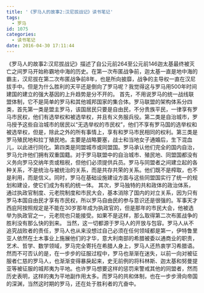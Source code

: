 ```yaml
---
title: '《罗马人的故事2:汉尼拔战记》读书笔记'
tags:
  - 罗马
id: 1075
categories:
  - 读书笔记
date: 2016-04-30 17:11:44
---
```


《罗马人的故事2:汉尼拔战记》描述了自公元前264至公元前146迦太基最终被灭亡之间罗马开始称霸地中海的历史。在第一次布匿战争前，迦太基一直是地中海的霸主，汉尼拔在第二次布匿战争前8年，也是所向披靡，战争的主导权一直在汉尼拔手中。但是为什么胜利的天平还是倒向了罗马呢？我觉得这与罗马用500年时间建国的建立的强大基因的上升趋势是分不开的。
首先，不用说罗马的统一战线联盟体制，它不是简单的罗马和其他城邦国家的集合体。罗马联盟的架构体系分四类，首先第一类是盟主罗马，该国居民只要是自由民，不分贵族平民，一律享有罗马市民权，他们有选举权和被选举权，并且有义务服兵役。第二类是自治城市，罗马授予这些自治城市的居民以“无选举权的市民权”，他们不享有罗马国的选举权和被选举权，但是，除此之外的所有事情上，享有和罗马市民相同的权利。第三类是罗马殖民地和拉丁殖民地。主要是战略要塞，战士和当地女子通婚后，生下混血儿，以此进行同化。第四类是同盟城市或同盟国。罗马承认他们完全的国内自治，罗马允许他们拥有双重国籍。对于罗马联盟中的自治城市、殖民地、同盟国都没有义务向罗马交纳年贡或租税，但他们必须提供兵员。罗马与同盟者之间建立起的各种关系，不是统治与被统治的关系，而是共存共荣的关系。他们既不是榨取，也不是利用，而是信义。同时，罗马在基础设施建设方面与这些同盟国实行了统一的规划和建设，使它们成为有机的统一体。
其次，罗马独特的共和政体的政治体系，通过执政官制度、元老院制度和市民大会，基本消除了国内的对立关系，因为只有罗马本国自由民才享有市民权，所以罗马自由民的参与意识还是很强的。军事天才西庇阿按照规定是不能在30岁那年成为执政官的，但是那年的市民大会，他被选举为执政官之一，元老院也只能接受。如果不是这样，那么取得第二次布匿战争的胜利没有那么快的到来。
当然，这一切都源于罗马人的开放与包容。罗马人从不追究战败者的责任，罗马人也从来没想过自己必须在任何领域都是第一，伊特鲁里亚人依然在土木事业上施展他们的才华，意大利南部的希腊被委以通商业的职责，艺术、哲学、数学领域，罗马完全寄托在希腊人身上，罗马人还热衷学习希腊语。
然而不可否认的是，在一步步的征服过程中，罗马也渐渐在迷失，以前一向对被征服者仁慈的罗马人，也渐渐变得暴戾起来，史无前例的将科林斯、迦太基和努曼提亚等被征服的城邦夷为平地。也许罗马想要这样的惩罚来警戒其他的同盟者，然而历史表明，这样的夷为平地副作用太多。而罗马的共和体制，也在一步步滑向帝国的深渊，当然这时期的罗马，还在处于胜利者的亢奋中。